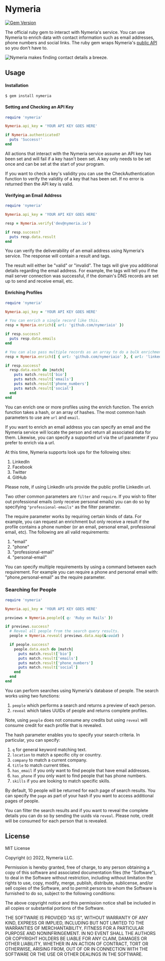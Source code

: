 # Nymeria

[![Gem Version](https://badge.fury.io/rb/nymeria.svg)](https://badge.fury.io/rb/nymeria)

The official ruby gem to interact with Nymeria's service. You can use Nymeria to enrich data with
contact information such as email addresses, phone numbers and social links. The ruby gem wraps
Nymeria's [public API](https://www.nymeria.io/developers) so you don't have to.

![Nymeria makes finding contact details a breeze.](https://www.nymeria.io/assets/images/marquee.png)

## Usage

#### Installation

```bash
$ gem install nymeria
```

#### Setting and Checking an API Key

```ruby
require 'nymeria'

Nymeria.api_key = 'YOUR API KEY GOES HERE'

if Nymeria.authenticated?
  puts 'Success!'
end
```

All actions that interact with the Nymeria service assume an API key has been
set and will fail if a key hasn't been set. A key only needs to be set once and
can be set at the start of your program.

If you want to check a key's validity you can use the CheckAuthentication
function to verify the validity of a key that has been set. If no error is
returned then the API key is valid.

#### Verifying an Email Address

```ruby
require 'nymeria'

Nymeria.api_key = 'YOUR API KEY GOES HERE'

resp = Nymeria.verify('dev@nymeria.io')

if resp.success?
  puts resp.data.result
end
```

You can verify the deliverability of an email address using Nymeria's service.
The response will contain a result and tags.

The result will either be "valid" or "invalid". The tags will give you
additional details regarding the email address. For example, the tags will tell
you if the mail server connection was successful, if the domain's DNS records
are set up to send and receive email, etc.

#### Enriching Profiles

```ruby
require 'nymeria'

Nymeria.api_key = 'YOUR API KEY GOES HERE'

# You can enrich a single record like this.
resp = Nymeria.enrich({ url: 'github.com/nymeriaio' })

if resp.success?
  puts resp.data.emails
end

# You can also pass multiple records as an array to do a bulk enrichment.
resp = Nymeria.enrich([ { url: 'github.com/nymeriaio' }, { url: 'linkedin.com/in/wozniaksteve' } ])

if resp.success?
  resp.data.each do |match|
    puts match.result['bio']
    puts match.result['emails']
    puts match.result['phone_numbers']
    puts match.result['social']
  end
end
```

You can enrich one or more profiles using the enrich function. The enrich
function takes a hash, or an array of hashes. The most common hash parameters to
use are `url` and `email`.

If you want to enrich an email address you can specify an email and the Nymeria
service will locate the person and return all associated data for them.
Likewise, you can specify a supported url via the url parameter if you prefer
to enrich via a url.

At this time, Nymeria supports look ups for the following sites:

1. LinkedIn
1. Facebook
1. Twitter
1. GitHub

Please note, if using LinkedIn urls provide the public profile
LinkedIn url.

Two other common parameters are `filter` and `require`. If you wish to filter out
professional emails (only receive personal emails) you can do so by specifying
`"professional-emails"` as the filter parameter.

The require parameter works by requiring certain kinds of data.  For example, you
can request an enrichment but only receive a result if the profile contains a phone
number (or an email, personal email, professional email, etc). The following are all
valid requirements:

1. "email"
1. "phone"
1. "professional-email"
1. "personal-email"

You can specify multiple requirements by using a command between each requirement.
For example you can require a phone and personal email with: "phone,personal-email"
as the require parameter.

### Searching for People

```ruby
require 'nymeria'

Nymeria.api_key = 'YOUR API KEY GOES HERE'

previews = Nymeria.people({ q: 'Ruby on Rails' })

if previews.success?
  # Reveal all people from the search query results.
  people = Nymeria.reveal( previews.data.map(&:uuid) )

  if people.success?
    people.data.each do |match|
      puts match.result['bio']
      puts match.result['emails']
      puts match.result['phone_numbers']
      puts match.result['social']
    end
  end
end
```

You can perform searches using Nymeria's database of people. The search works using two functions:

1. `people` which performs a search and returns a preview of each person.
1. `reveal` which takes UUIDs of people and returns complete profiles.

Note, using `people` does not consume any credits but using `reveal` will consume credit for each
profile that is revealed.

The hash parameter enables you to specify your search criteria. In particular, you can specify:

1. `q` for general keyword matching text.
1. `location` to match a specific city or country.
1. `company` to match a current company.
1. `title` to match current titles.
1. `has_email` if you only want to find people that have email addresses.
1. `has_phone` if you only want to find people that has phone numbers.
1. `skills` if you are looking to match specific skills.

By default, 10 people will be returned for each page of search results. You can specify the `page`
as part of your hash if you want to access additional pages of people.

You can filter the search results and if you want to reveal the complete details you can do so
by sending the uuids via `reveal`. Please note, credit will be consumed for each person that is revealed.

## License

MIT License

Copyright (c) 2022, Nymeria LLC.

Permission is hereby granted, free of charge, to any person obtaining a copy
of this software and associated documentation files (the "Software"), to deal
in the Software without restriction, including without limitation the rights
to use, copy, modify, merge, publish, distribute, sublicense, and/or sell
copies of the Software, and to permit persons to whom the Software is
furnished to do so, subject to the following conditions:

The above copyright notice and this permission notice shall be included in all
copies or substantial portions of the Software.

THE SOFTWARE IS PROVIDED "AS IS", WITHOUT WARRANTY OF ANY KIND, EXPRESS OR
IMPLIED, INCLUDING BUT NOT LIMITED TO THE WARRANTIES OF MERCHANTABILITY,
FITNESS FOR A PARTICULAR PURPOSE AND NONINFRINGEMENT. IN NO EVENT SHALL THE
AUTHORS OR COPYRIGHT HOLDERS BE LIABLE FOR ANY CLAIM, DAMAGES OR OTHER
LIABILITY, WHETHER IN AN ACTION OF CONTRACT, TORT OR OTHERWISE, ARISING FROM,
OUT OF OR IN CONNECTION WITH THE SOFTWARE OR THE USE OR OTHER DEALINGS IN THE
SOFTWARE.
